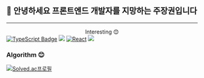 ##  👋 안녕하세요 프론트엔드 개발자를 지망하는 주장권입니다
---

<center> Interesting 😊  </center>

<div>
<a target="_blank" rel="noopener noreferrer" href="https://camo.githubusercontent.com/2eec2f0134a53049e04fe333343b0607e8d4ef828cf79cd93732aaeb7eb9debe/68747470733a2f2f696d672e736869656c64732e696f2f62616467652f4a6176615363726970742d4641373334333f7374796c653d666c61742d737175617265266c6f676f3d4a617661536372697074266c6f676f436f6c6f723d7768697465"><img src="https://camo.githubusercontent.com/2eec2f0134a53049e04fe333343b0607e8d4ef828cf79cd93732aaeb7eb9debe/68747470733a2f2f696d672e736869656c64732e696f2f62616467652f4a6176615363726970742d4641373334333f7374796c653d666c61742d737175617265266c6f676f3d4a617661536372697074266c6f676f436f6c6f723d7768697465" alt="TypeScript Badge" data-canonical-src="https://img.shields.io/badge/JavaScript-FA7343?style=flat-square&amp;logo=JavaScript&amp;logoColor=white" style="max-width: 100%;"></a>
 <img src="https://img.shields.io/badge/C++-00599C?style=flat-square&logo=C%2B%2B&logoColor=white"/>
 <a target="_blank" rel="noopener noreferrer" href="https://camo.githubusercontent.com/0237357f00e0540e85116caa21a47d967568a7567042976de4d3760f1340191b/68747470733a2f2f696d672e736869656c64732e696f2f62616467652f52656163742e6a732d64656570677265656e2e7376673f7374796c653d666c61742d737175617265266c6f676f3d5265616374266c6f676f436f6c6f723d7768697465"><img src="https://camo.githubusercontent.com/0237357f00e0540e85116caa21a47d967568a7567042976de4d3760f1340191b/68747470733a2f2f696d672e736869656c64732e696f2f62616467652f52656163742e6a732d64656570677265656e2e7376673f7374796c653d666c61742d737175617265266c6f676f3d5265616374266c6f676f436f6c6f723d7768697465" alt="React" data-canonical-src="https://img.shields.io/badge/React.js-deepgreen.svg?style=flat-square&amp;logo=React&amp;logoColor=white" style="max-width: 100%;"></a>
 <img src="https://img.shields.io/badge/Unity-000000?style=flat-square&logo=Unity&logoColor=white"/>
 <div>
  
### Algorithm   😊 

[![Solved.ac프로필](http://mazassumnida.wtf/api/v2/generate_badge?boj=wkdrnjs913)](https://solved.ac/wkdrnjs913)
<!--
**JuJangGwon/JuJangGwon** is a ✨ _special_ ✨ repository because its `README.md` (this file) appears on your GitHub profile.
